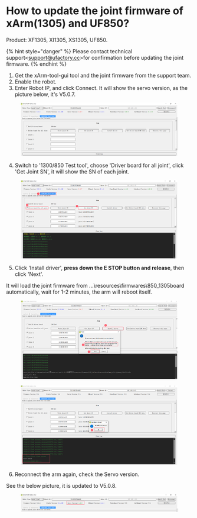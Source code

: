 # How to update the joint firmware of xArm(1305) and UF850?

Product: XF1305, XI1305, XS1305, UF850.

{% hint style="danger" %}
Please contact technical support<[support@ufactory.cc](mailto:support@ufactory.cc)>for confirmation before updating the joint firmware.
{% endhint %}

1. Get the xArm-tool-gui tool and the joint firmware from the support team.
2. Enable the robot.
3. Enter Robot IP, and click Connect. It will show the servo version, as the picture below, it's V5.0.7.

<figure><img src="../../.gitbook/assets/image (2).png" alt=""><figcaption></figcaption></figure>

4. Switch to '1300/850 Test tool', choose 'Driver board for all joint', click 'Get Joint SN', it will show the SN of each joint.

<figure><img src="../../.gitbook/assets/image (1) (1).png" alt=""><figcaption></figcaption></figure>

5. Click 'Install driver', **press down the E STOP button and release**, then click 'Next'.

It will load the joint firmware from ...\resources\firmwares\850\_1305board automatically,  wait for 1-2 minutes, the arm will reboot itself.

<figure><img src="../../.gitbook/assets/image (2) (1).png" alt=""><figcaption></figcaption></figure>

<figure><img src="../../.gitbook/assets/image (3).png" alt=""><figcaption></figcaption></figure>

6. Reconnect the arm again, check the Servo version.

See the below picture, it is updated to V5.0.8.

<figure><img src="../../.gitbook/assets/image (4).png" alt=""><figcaption></figcaption></figure>
